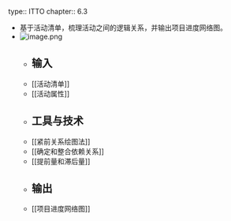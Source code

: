 type:: ITTO
chapter:: 6.3

- 基于活动清单，梳理活动之间的逻辑关系，并输出项目进度网络图。
- ![image.png](../assets/image_1747742613369_0.png)
	- ## 输入
	- [[活动清单]]
	- [[活动属性]]
	- ## 工具与技术
	- [[紧前关系绘图法]]
	- [[确定和整合依赖关系]]
	- [[提前量和滞后量]]
	- ## 输出
	- [[项目进度网络图]]